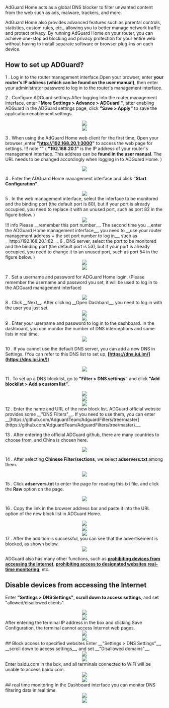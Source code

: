 AdGuard Home acts as a global DNS blocker to filter unwanted content from the web such as ads, malware, trackers, and more. 

AdGuard Home also provides advanced features such as parental controls, statistics, custom rules, etc., allowing you to better manage network traffic and protect privacy. By running AdGuard Home on your router, you can achieve one-stop ad blocking and privacy protection for your entire web without having to install separate software or browser plug-ins on each device.
## How to set up ADGuard?

1 . Log in to the router management interface.Open your browser, enter __your router's IP address (which can be found on the user manual)__, then enter your administrator  password to log in to the router's management interface.

2 . Configure ADGuard settings.After logging into the router management interface, enter __"More Settings > Advance > ADGuard "__, after enabling ADGuard in the ADGuard settings page, click __"Save > Apply"__ to save the application enablement settings.

<div style="text-align: center;">
	<img class="boxshadow" src="/images/adguard001.png">
</div>
<div style="text-align: center;">
	<img class="boxshadow" src="/images/adguard002.png">
</div>

3 . When using the AdGuard Home web client for the first time, Open your browser ,enter __"http://192.168.20.1:3000"__ to access the web page for settings. 
!!! note ""
	( __"192.168.20.1"__ is the IP address of your router's management interface. This address can be __found in the user manual__. The URL needs to be changed accordingly when logging in to ADGuard Home. )

<div style="text-align: center;">
	<img class="boxshadow" src="/images/adguard003.png">
</div>

4 . Enter the ADGuard Home management interface and click __"Start Configuration"__.

<div style="text-align: center;">
	<img class="boxshadow" src="/images/adguard004.png">
</div>
5 . In the web management interface, select the interface to be monitored and the binding port (the default port is 80), but if your port is already occupied, you need to replace it with an unused port, such as port 82 in the figure below. )

<div style="text-align: center;">
	<img class="boxshadow" src="/images/adguard005.png">
</div>
!!! info
	Please __remember this port number__. The second time you __enter the ADGuard Home management interface__, you need to __use your router management address + the set port number to log in__, such as __http://192.168.20.1:82__.
6 . DNS server, select the port to be monitored and the binding port (the default port is 53), but if your port is already occupied, you need to change it to an unused port, such as port 54 in the figure below. )

<div style="text-align: center;">
	<img class="boxshadow" src="/images/adguard006.png">
</div>

<div style="text-align: center;">
	<img class="boxshadow" src="/images/adguard007.png">
</div>

7 . Set a username and password for ADGuard Home login. (Please remember the username and password you set, it will be used to log in to the ADGuard management interface)
<div style="text-align: center;">
	<img class="boxshadow" src="/images/adguard008.png">
</div>
8 . Click __Next__. After clicking __Open Dashbard__, you need to log in with the user you just set.
<div style="text-align: center;">
	<img class="boxshadow" src="/images/adguard009.png">
</div>

<div style="text-align: center;">
	<img class="boxshadow" src="/images/adguard010.png">
</div>
9 . Enter your username and password to log in to the dashboard. In the dashboard, you can monitor the number of DNS interceptions and some lists in real time.
<div style="text-align: center;">
	<img class="boxshadow" src="/images/adguard011.png">
</div>

10 . If you cannot use the default DNS server, you can add a new DNS in Settings. (You can refer to this DNS list to set up, __[https://dns.iui.im/](https://dns.iui.im/)__)
<div style="text-align: center;">
	<img class="boxshadow" src="/images/adguard014.png">
</div>


11 . To set up a DNS blocklist, go to __"Filter > DNS settings"__ and click __"Add blocklist > Add a custom list"__.
<div style="text-align: center;">
	<img class="boxshadow" src="/images/adguard029.png">
</div>
<div style="text-align: center;">
	<img class="boxshadow" src="/images/adguard030.png">
</div>
<div style="text-align: center;">
	<img class="boxshadow" src="/images/adguard033.png">
</div>
12 . Enter the name and URL of the new block list. ADGuard official website provides some __"DNS Filters"__. If you need to use them, you can enter __[https://github.com/AdguardTeam/AdguardFilters/tree/master](https://github.com/AdguardTeam/AdguardFilters/tree/master).__


13 . After entering the official ADGuard github, there are many countries to choose from, and China is chosen here.
<div style="text-align: center;">
	<img class="boxshadow" src="/images/adguard025.png">
</div>

14 . After selecting __Chinese Filter/sections__, we select __adservers.txt__ among them.
<div style="text-align: center;">
	<img class="boxshadow" src="/images/adguard026.png">
</div>

15 . Click __adservers.txt__ to enter the page for reading this txt file, and click the __Raw__ option on the page.
<div style="text-align: center;">
	<img class="boxshadow" src="/images/adguard027.png">
</div>

16 . Copy the link in the browser address bar and paste it into the URL option of the new block list in ADGuard Home.
<div style="text-align: center;">
	<img class="boxshadow" src="/images/adguard028.png">
</div>
<div style="text-align: center;">
	<img class="boxshadow" src="/images/adguard032.png">
</div>
<div style="text-align: center;">
	<img class="boxshadow" src="/images/adguard034.png">
</div>
17 . After the addition is successful, you can see that the advertisement is blocked, as shown below.
<div style="text-align: center;">
	<img class="boxshadow" src="/images/adguard022.png">
</div>

ADGuard also has many other functions, such as __[prohibiting devices from accessing the Internet](/feature_guide/adguard/#disable-devices-from-accessing-the-internet)__, __[prohibiting access to designated websites](/feature_guide/adguard/#block-access-to-specified-websites)__,__[real-time monitoring](/feature_guide/adguard/#real-time-monitoring)__, etc.

## Disable devices from accessing the Internet
Enter __"Settings > DNS Settings"__, __scroll down to access settings__, and set "allowed/disallowed clients".
<div style="text-align: center;">
	<img class="boxshadow" src="/images/adguard024.png">
</div>
<div style="text-align: center;">
	<img class="boxshadow" src="/images/adguard023.png">
</div>
After entering the terminal IP address in the box and clicking Save Configuration, the terminal cannot access Internet web pages.
<div style="text-align: center;">
	<img class="boxshadow" src="/images/adguard015.png">
</div>
<div style="text-align: center;">
	<img class="boxshadow" src="/images/adguard017.png">
</div>
## Block access to specified websites
Enter __"Settings > DNS Settings"__, __scroll down to access settings__, and set __"Disallowed domains"__.
<div style="text-align: center;">
	<img class="boxshadow" src="/images/adguard024.png">
</div>
<div style="text-align: center;">
	<img class="boxshadow" src="/images/adguard023.png">
</div>
Enter baidu.com in the box, and all terminals connected to WiFi will be unable to access baidu.com.
<div style="text-align: center;">
	<img class="boxshadow" src="/images/adguard016.png">
</div>

<div style="text-align: center;">
	<img class="boxshadow" src="/images/adguard018.png">
</div>
## real time monitoring
In the Dashboard interface you can monitor DNS filtering data in real time.
<div style="text-align: center;">
	<img class="boxshadow" src="/images/adguard019.png">
</div>
<div style="text-align: center;">
	<img class="boxshadow" src="/images/adguard020.png">
</div>












